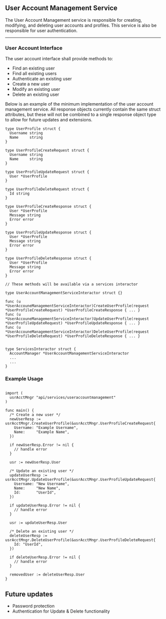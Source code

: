 ## User Account Management Service

The User Account Management service is responsible for creating, modifying, and deleting user accounts and profiles. This service is also be responsible for user authentication.

---

### User Account Interface

The user account interface shall provide methods to:
* Find an existing user
* Find all existing users
* Authenticate an existing user
* Create a new user
* Modify an existing user
* Delete an existing user

Below is an example of the minimum implementation of the user account management service. All response objects currently contain the same struct attributes, but these will not be combined to a single response object type to allow for future updates and extensions.

```golang
type UserProfile struct {
  Username string
  Name     string
}

type UserProfileCreateRequest struct {
  Username string
  Name     string
}

type UserProfileUpdateRequest struct {
  User *UserProfile
}

type UserProfileDeleteRequest struct {
  Id string
}

type UserProfileCreateResponse struct {
  User *UserProfile
  Message string
  Error error
}

type UserProfileUpdateResponse struct {
  User *UserProfile
  Message string
  Error error
}

type UserProfileDeleteResponse struct {
  User *UserProfile
  Message string
  Error error
}

// These methods will be available via a services interactor

type UserAccountManagementServiceInteractor struct {}

func (u *UserAccouneManagementServiceInteractor)CreateUserProfile(request *UserProfileCreateRequest) *UserProfileCreateResponse { ... }
func (u *UserAccouneManagementServiceInteractor)UpdateUserProfile(request *UserProfileUpdateRequest) *UserProfileUpdateResponse { ... }
func (u *UserAccouneManagementServiceInteractor)DeleteUserProfile(request *UserProfileDeleteRequest) *UserProfileDeleteResponse { ... }


type ServicesInteractor struct {
  AccountManager *UserAccountManagementServiceInteractor
  ...
  ...
}

```
### Example Usage

```golang

import (
  usrAcctMngr "api/services/useraccountmanagement"
)

func main() {
  /* Create a new user */
  newUserResp := usrAcctMngr.CreateUserProfile(&usrAcctMngr.UserProfileCreateRequest{
    Username: "Example Username",
    Name:     "Example Name",
  })

  if newUserResp.Error != nil {
    // handle error
  }
  
  usr := newUserResp.User

  /* Update an existing user */
  updateUserResp := usrAcctMngr.UpdateUserProfile(&usrAcctMngr.UserProfileUpdateRequest{
    Username: "New Username",
    Name:     "New Name",
    Id:       "UserId",
  })

  if updateUserResp.Error != nil {
    // handle error
  }

  usr := updateUserResp.User

  /* Delete an existing user */
  deleteUserResp := usrAcctMngr.DeleteUserProfile(&usrAcctMngr.UserProfileDeleteRequest{
    Id: "UserId",
  })

  if deleteUserResp.Error != nil {
    // handle error
  }

  removedUser := deleteUserResp.User
}
```


## Future updates
* Password protection
* Authentication for Update & Delete functionality

